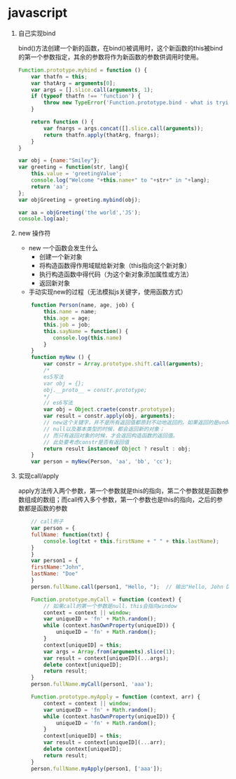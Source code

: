 # javascript

1. 自己实现bind

	bind()方法创建一个新的函数，在bind()被调用时，这个新函数的this被bind的第一个参数指定，其余的参数将作为新函数的参数供调用时使用。

	```javascript
	Function.prototype.mybind = function () {
		var thatfn = this;
		var thatArg = arguments[0];
		var args = [].slice.call(arguments, 1);
		if (typeof thatfn !== 'function') {
			throw new TypeError('Function.prototype.bind - what is trying to be bound is not callable');
		}

		return function () {
			var fnargs = args.concat([].slice.call(arguments));
			return thatfn.apply(thatArg, fnargs);
		}
	}

	var obj = {name:"Smiley"};
	var greeting = function(str, lang){
		this.value = 'greetingValue';
		console.log("Welcome "+this.name+" to "+str+" in "+lang);
		return 'aa';
	};
	var objGreeting = greeting.mybind(obj); 

	var aa = objGreeting('the world','JS');
	console.log(aa);
	```

2. new 操作符

	+ new 一个函数会发生什么
		- 创建一个新对象
		- 将构造函数得作用域赋给新对象（this指向这个新对象）
		- 执行构造函数中得代码（为这个新对象添加属性或方法）
		- 返回新对象
	+ 手动实现new的过程（无法模拟js关键字，使用函数方式）

	```javascript
		function Person(name, age, job) {
		    this.name = name;
		    this.age = age;
		    this.job = job;
		    this.sayName = function() {
		       console.log(this.name)
		    }
		}
		function myNew () {
			var constr = Array.prototype.shift.call(arguments);
			/*
			es5写法
			var obj = {};
			obj.__proto__ = constr.prototype;
			*/
			// es6写法
			var obj = Object.craete(constr.prototype);
			var result = constr.apply(obj, arguments);
			// new这个关键字，并不是所有返回值都原封不动地返回的。如果返回的是undefined，
			// null以及基本类型的时候，都会返回新的对象；
			// 而只有返回对象的时候，才会返回构造函数的返回值。
			// 此处要考虑constr是否有返回值
			return result instanceof Object ? result : obj;
		}
		var person = myNew(Person, 'aa', 'bb', 'cc');
	```

3. 实现call/apply

	apply方法传入两个参数，第一个参数就是this的指向，第二个参数就是函数参数组成的数组；而call传入多个参数，第一个参数也是this的指向，之后的参数都是函数的参数

	```javascript
		// call例子
		var person = {
		fullName: function(txt) {
			console.log(txt + this.firstName + " " + this.lastName);
		}
		}
		var person1 = {
		firstName:"John",
		lastName: "Doe"
		} 
		person.fullName.call(person1, "Hello, ");  // 输出"Hello, John Doe"
	```

	```javascript
		Function.prototype.myCall = function (context) {
			// 如果call的第一个参数是null，this会指向window
			context = context || window;
			var uniqueID = 'fn' + Math.random();
			while (context.hasOwnProperty(uniqueID)) {
				uniqueID = 'fn' + Math.random();
			}
			context[uniqueID] = this;
			var args = Array.from(arguments).slice(1);
			var result = context[uniqueID](...args);
			delete context[uniqueID];
			return result;
		}
		person.fullName.myCall(person1, 'aaa');
	```

	```javascript
		Function.prototype.myApply = function (context, arr) {
			context = context || window;
			var uniqueID = 'fn' + Math.random();
			while (context.hasOwnProperty(uniqueID)) {
				uniqueID = 'fn' + Math.random();
			}
			context[uniqueID] = this;
			var result = context[uniqueID](...arr);
			delete context[uniqueID];
			return result;
		}
		person.fullName.myApply(person1, ['aaa']);
	```
